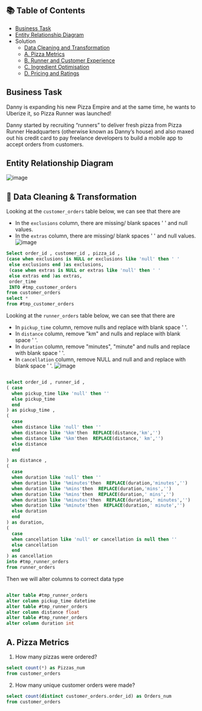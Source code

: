 ## 📚 Table of Contents
- [Business Task](#business-task)
- [Entity Relationship Diagram](#entity-relationship-diagram)
- Solution
  - [Data Cleaning and Transformation](#-data-cleaning--transformation)
  - [A. Pizza Metrics](#a-pizza-metrics)
  - [B. Runner and Customer Experience](#b-runner-and-customer-experience)
  - [C. Ingredient Optimisation](#c-ingredient-optimisation)
  - [D. Pricing and Ratings](#d-pricing-and-ratings)
 
## Business Task
Danny is expanding his new Pizza Empire and at the same time, he wants to Uberize it, so Pizza Runner was launched!

Danny started by recruiting “runners” to deliver fresh pizza from Pizza Runner Headquarters (otherwise known as Danny’s house) and also maxed out his credit card to pay freelance developers to build a mobile app to accept orders from customers. 

## Entity Relationship Diagram
![image](https://github.com/omarkhalled/8-Week-SQL-Challenge/assets/90888020/46c510bd-f676-4152-a2ca-d7b0a3df7462)

## 🧼 Data Cleaning & Transformation

Looking at the `customer_orders` table below, we can see that there are
- In the `exclusions` column, there are missing/ blank spaces ' ' and null values. 
- In the `extras` column, there are missing/ blank spaces ' ' and null values.
![image](https://github.com/omarkhalled/8-Week-SQL-Challenge/assets/90888020/8b432b53-4756-4ed1-a968-b2c716fcd304)

````sql
Select order_id , customer_id , pizza_id ,
(case when exclusions is NULL or exclusions like 'null' then ' '
 else exclusions end )as exclusions,
 (case when extras is NULL or extras like 'null' then ' '
 else extras end )as extras,
 order_time
 INTO #tmp_customer_orders
from customer_orders
select *
from #tmp_customer_orders
`````

Looking at the `runner_orders` table below, we can see that there are
- In `pickup_time` column, remove nulls and replace with blank space ' '.
- In `distance` column, remove "km" and nulls and replace with blank space ' '.
- In `duration` column, remove "minutes", "minute" and nulls and replace with blank space ' '.
- In `cancellation` column, remove NULL and null and and replace with blank space ' '.
![image](https://github.com/omarkhalled/8-Week-SQL-Challenge/assets/90888020/2926b53f-c14d-40a0-b657-983799fb7462)

````sql

select order_id , runner_id ,
( case
  when pickup_time like 'null' then ''
  else pickup_time
  end
) as pickup_time ,
(
  case
  when distance like 'null' then ''
  when distance like '%km'then  REPLACE(distance,'km','')
  when distance like '%km'then  REPLACE(distance,' km','')
  else distance
  end

) as distance ,
(
  case
  when duration like 'null' then ''
  when duration like '%minutes'then  REPLACE(duration,'minutes','')
  when duration like '%mins'then  REPLACE(duration,'mins','')
  when duration like '%mins'then  REPLACE(duration,' mins','')
  when duration like '%minutes'then  REPLACE(duration,' minutes','')
  when duration like '%minute'then  REPLACE(duration,' minute','')
  else duration
  end
) as duration,
(
  case
  when cancellation like 'null' or cancellation is null then ''
  else cancellation
  end
) as cancellation
into #tmp_runner_orders
from runner_orders
`````

Then we will alter columns to correct data type

````sql

alter table #tmp_runner_orders
alter column pickup_time datetime
alter table #tmp_runner_orders
alter column distance float
alter table #tmp_runner_orders
alter column duration int

`````

## A. Pizza Metrics

1. How many pizzas were ordered?
````sql
select count(*) as Pizzas_num
from customer_orders
`````

2. How many unique customer orders were made?
````sql
select count(distinct customer_orders.order_id) as Orders_num
from customer_orders
`````
